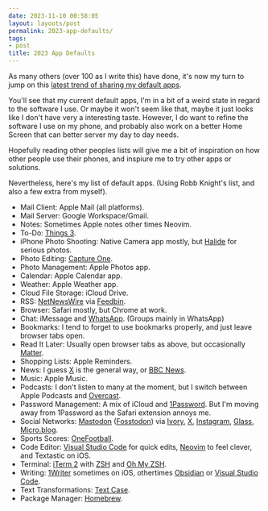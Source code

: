```yaml
---
date: 2023-11-10 00:58:05
layout: layouts/post
permalink: 2023-app-defaults/
tags:
- post
title: 2023 App Defaults
---
```


As many others (over 100 as I write this) have done, it's now my turn to jump on this [latest trend of sharing my default apps](https://defaults.rknight.me).

You'll see that my current default apps, I'm in a bit of a weird state in regard to the software I use. Or maybe it won't seem like that, maybe it just looks like I don't have very a interesting taste. However, I do want to refine the software I use on my phone, and probably also work on a better Home Screen that can better server my day to day needs.

Hopefully reading other peoples lists will give me a bit of inspiration on how other people use their phones, and inspiure me to try other apps or solutions.

Nevertheless, here's my list of default apps. (Using Robb Knight's list, and also a few extra from myself).

* Mail Client: Apple Mail (all platforms).
* Mail Server: Google Workspace/Gmail.
* Notes: Sometimes Apple notes other times Neovim.
* To-Do: [Things 3](https://culturedcode.com/things/).
* iPhone Photo Shooting: Native Camera app mostly, but [Halide](https://halide.cam) for serious photos.
* Photo Editing: [Capture One](https://www.captureone.com/en).
* Photo Management: Apple Photos app.
* Calendar: Apple Calendar app.
* Weather: Apple Weather app.
* Cloud File Storage: iCloud Drive.
* RSS: [NetNewsWire](https://netnewswire.com) via [Feedbin](https://feedbin.com).
* Browser: Safari mostly, but Chrome at work.
* Chat: iMessage and [WhatsApp](https://www.whatsapp.com). (Groups mainly in WhatsApp)
* Bookmarks: I tend to forget to use bookmarks properly, and just leave browser tabs open.
* Read It Later: Usually open browser tabs as above, but occasionally [Matter](https://getmatter.com).
* Shopping Lists: Apple Reminders.
* News: I guess [X](https://x.com/) is the general way, or [BBC News](https://www.bbc.co.uk/news).
* Music: Apple Music.
* Podcasts: I don't listen to many at the moment, but I switch between Apple Podcasts and [Overcast](https://overcast.fm).
* Password Management: A mix of iCloud and [1Password](https://1password.com). But I'm moving away from 1Password as the Safari extension annoys me.
* Social Networks: [Mastodon](https://joinmastodon.org) ([Fosstodon](https://fosstodon.org/home)) via [Ivory](https://tapbots.com/ivory/), [X](https://x.com/), [Instagram](https://instagram.com/), [Glass](https://glass.photo), [Micro.blog](https://micro.blog).
* Sports Scores: [OneFootball](https://onefootball.com/en/home).
* Code Editor: [Visual Studio Code](https://code.visualstudio.com) for quick edits, [Neovim](https://neovim.io) to feel clever, and Textastic on iOS.
* Terminal: [iTerm 2](https://iterm2.com) with [ZSH](https://www.zsh.org) and [Oh My ZSH](https://ohmyz.sh).
* Writing: [1Writer](https://obsidian.md) sometimes on iOS, othertimes [Obsidian](https://obsidian.md) or [Visual Studio Code](https://code.visualstudio.com).
* Text Transformations: [Text Case](https://textcase.app).
* Package Manager: [Homebrew](https://brew.sh).